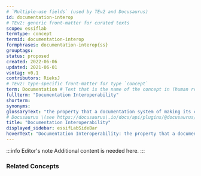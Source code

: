 ```yaml
---
# `Multiple-use fields` (used by TEv2 and Docusaurus)
id: documentation-interop
# TEv2: generic front-matter for curated texts
scope: essiflab
termtype: concept
termid: documentation-interop
formphrases: documentation-interop{ss}
grouptags:
status: proposed
created: 2022-06-06
updated: 2021-06-01
vsntag: v0.1
contributors: RieksJ
# TEv2: type-specific front-matter for type `concept`
term: Documentation # Text that is the name of the concept in (human readable) texts.
fullterm: "Documentation Interoperability"
shorterm:
synonyms:
glossaryText: "the property that a documentation system of making its content comprehensible for a variety of people that come from different backgrounds."
# Docusaurus \(see https://docusaurus\.io/docs/api/plugins/@docusaurus/plugin-content-docs#markdown-front-matter\):
title: "Documentation Interoperability"
displayed_sidebar: essifLabSideBar
hoverText: "Documentation Interoperability: the property that a documentation system of making its content comprehensible for a variety of people that come from different backgrounds."
---
```


:::info Editor's note
Additional content is needed here.
:::

### Related Concepts
